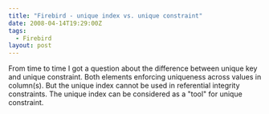```yaml
---
title: "Firebird - unique index vs. unique constraint"
date: 2008-04-14T19:29:00Z
tags:
  - Firebird
layout: post
---
```

From time to time I got a question about the difference between unique key and unique constraint. Both elements enforcing uniqueness across values in column(s). But the unique index cannot be used in referential integrity constraints. The unique index can be considered as a "tool" for unique constraint.